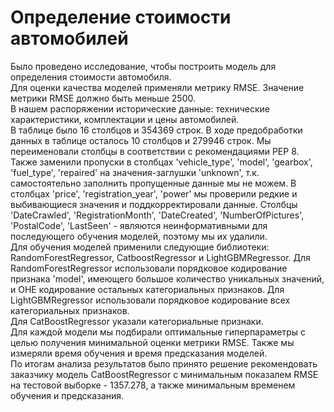 # Определение стоимости автомобилей  
Было проведено исследование, чтобы построить модель для определения стоимости автомобиля.  
Для оценки качества моделей применяли метрику RMSE. Значение метрики RMSE должно быть меньше 2500.   
В нашем распоряжении исторические данные: технические характеристики, комплектации и цены автомобилей.  
В таблице было 16 столбцов и 354369 строк. В ходе предобработки данных в таблице осталось 10 столбцов и 279946 строк. Мы переименовали столбцы в соответствии с рекомендациями PEP 8. Также заменили
пропуски в столбцах 'vehicle_type', 'model', 'gearbox', 'fuel_type', 'repaired' на значения-заглушки 'unknown', т.к. самостоятельно заполнить пропущенные данные мы не можем. 
В столбцах 'price', 'registration_year', 'power' мы проверили редкие и выбивающиеся значения и поддкорректировали данные. Столбцы 'DateCrawled', 'RegistrationMonth', 'DateCreated',
'NumberOfPictures', 'PostalCode', 'LastSeen' - являются неинформативными для последующего обучения моделей, поэтому мы их удалили.  
Для обучения моделей применили следующие библиотеки: RandomForestRegressor, CatboostRegressor и LightGBMRegressor. Для RandomForestRegressor использовали порядковое кодирование признака 'model',
имеющего большое количество уникальных значений, и OHE кодирование остальных категориальных признаков. Для LightGBMRegressor использовали порядковое кодирование всех категориальных признаков.    
Для CatBoostRegressor указали категориальные признаки.    
Для каждой модели мы подбирали оптимальные гиперпараметры с целью получения минимальной оценки метрики RMSE. Также мы измеряли время обучения и время предсказания моделей.  
По итогам анализа результатов было принято решение рекомендовать заказчику модель CatBoostRegressor с минимальным показалем RMSE на тестовой выборке - 1357.278, а также минимальным временем обучения и предсказания.   
